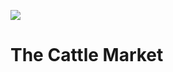 <a href="https://juncture-digital.org"><img src="https://gitcdn.link/repo/jstor-labs/juncture/main/images/ve-button.png"></a>

<param ve-config header="header" main="now-and-then">

<param ve-compare manifest="gh:kent-map/images/Cattle_Market_1905.yaml">
<param ve-compare manifest="gh:kent-map/images/Cattle_Market_past.yaml">

# The Cattle Market

